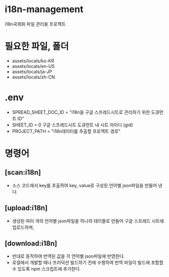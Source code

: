 # i18n-management
i18n국제화 파일 관리용 프로젝트

# 필요한 파일, 폴더
* assets/locals/ko-KR
* assets/locals/en-US
* assets/locals/ja-JP
* assets/locals/zh-CN

# .env
* SPREAD_SHEET_DOC_ID = "i18n을 구글 스프레드시트로 관리하기 위한 도큐먼트 ID"
* SHEET_ID = 0 구글 스프레드시트 도큐먼트 내 시트 아이디 (gid)
* PROJECT_PATH = "i18n데이터를 추출할 프로젝트 경로"

# 명령어
## [scan:i18n]
+ 소스 코드에서 key를 추출하여 key, value로 구성된 언어별 json파일을 만들어 낸다.  

## [upload:i18n]
+ 생성된 여러 개의 언어별 json파일을 하나의 테이블로 만들어 구글 스프레드 시트에 업로드하며, 
 
## [download:i18n]
+ 반대로 동작하여 번역된 값을 각 언어별 json파일에 반영한다. 
+ 로컬에서 개발할 때나 프러덕션 빌드하기 전에 수행하여 번역 파일이 빌드에 포함할 수 있도록 npm 스크립트에 추가한다.
